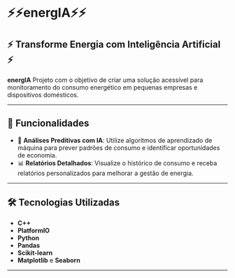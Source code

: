 # **⚡⚡energIA⚡⚡**

## ⚡ Transforme Energia com Inteligência Artificial ⚡

**energIA** Projeto com o objetivo de criar uma solução acessível para monitoramento do consumo energético em pequenas empresas e dispositivos domésticos.

---

## 🚀 **Funcionalidades**

- 🤖 **Análises Preditivas com IA**: Utilize algoritmos de aprendizado de máquina para prever padrões de consumo e identificar oportunidades de economia.
- 📊 **Relatórios Detalhados**: Visualize o histórico de consumo e receba relatórios personalizados para melhorar a gestão de energia.

---

## 🛠 **Tecnologias Utilizadas**

- **C++**
- **PlatformIO**
- **Python** 
- **Pandas** 
- **Scikit-learn** 
- **Matplotlib** e **Seaborn**

---


